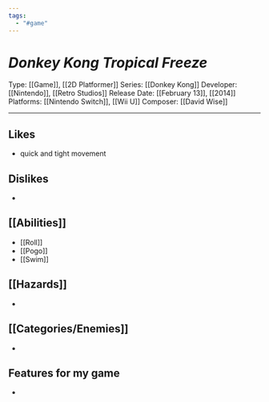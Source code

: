 ```yaml
---
tags:
  - "#game"
---
```

# _Donkey Kong Tropical Freeze_

Type: [[Game]], [[2D Platformer]]
Series: [[Donkey Kong]]
Developer: [[Nintendo]], [[Retro Studios]]
Release Date: [[February 13]], [[2014]]
Platforms: [[Nintendo Switch]], [[Wii U]]
Composer: [[David Wise]]

----





## Likes
* quick and tight movement

## Dislikes
* 

## [[Abilities]]
* [[Roll]]
* [[Pogo]]
* [[Swim]]

## [[Hazards]]
* 

## [[Categories/Enemies]]
* 

## Features for my game
* 